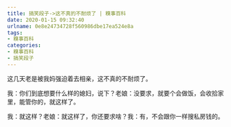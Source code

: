 ```yaml
---
title: 搞笑段子->这不真的不耐烦了 | 糗事百科
date: 2020-01-15 09:32:40
urlname: 0e8e24734728f560986dbe17ea524e8a
tags: 
- 糗事百科
categories:
- 糗事百科
- 搞笑段子
---
```

这几天老是被我妈强迫着去相亲，这不真的不耐烦了。

我：你们到底想要什么样的媳妇，说下？老娘：没要求，就要个会做饭，会收拾家里，能管你的，就这样了。

我：就这样？老娘：就这样了，你还要求啥？我：有，不会跟你一样搜私房钱的。


